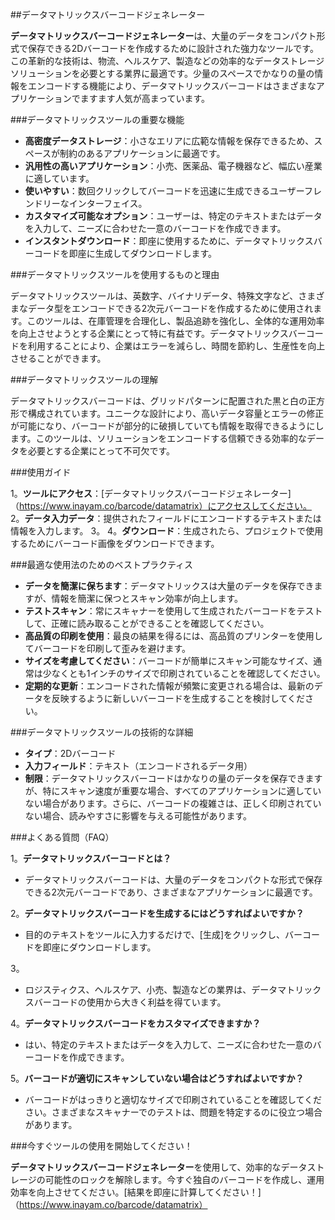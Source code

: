 ##データマトリックスバーコードジェネレーター

**データマトリックスバーコードジェネレーター**は、大量のデータをコンパクト形式で保存できる2Dバーコードを作成するために設計された強力なツールです。この革新的な技術は、物流、ヘルスケア、製造などの効率的なデータストレージソリューションを必要とする業界に最適です。少量のスペースでかなりの量の情報をエンコードする機能により、データマトリックスバーコードはさまざまなアプリケーションでますます人気が高まっています。

###データマトリックスツールの重要な機能

-  **高密度データストレージ**：小さなエリアに広範な情報を保存できるため、スペースが制約のあるアプリケーションに最適です。
-  **汎用性の高いアプリケーション**：小売、医薬品、電子機器など、幅広い産業に適しています。
-  **使いやすい**：数回クリックしてバーコードを迅速に生成できるユーザーフレンドリーなインターフェイス。
-  **カスタマイズ可能なオプション**：ユーザーは、特定のテキストまたはデータを入力して、ニーズに合わせた一意のバーコードを作成できます。
-  **インスタントダウンロード**：即座に使用するために、データマトリックスバーコードを即座に生成してダウンロードします。

###データマトリックスツールを使用するものと理由

データマトリックスツールは、英数字、バイナリデータ、特殊文字など、さまざまなデータ型をエンコードできる2次元バーコードを作成するために使用されます。このツールは、在庫管理を合理化し、製品追跡を強化し、全体的な運用効率を向上させようとする企業にとって特に有益です。データマトリックスバーコードを利用することにより、企業はエラーを減らし、時間を節約し、生産性を向上させることができます。

###データマトリックスツールの理解

データマトリックスバーコードは、グリッドパターンに配置された黒と白の正方形で構成されています。ユニークな設計により、高いデータ容量とエラーの修正が可能になり、バーコードが部分的に破損していても情報を取得できるようにします。このツールは、ソリューションをエンコードする信頼できる効率的なデータを必要とする企業にとって不可欠です。

###使用ガイド

1。**ツールにアクセス**：[データマトリックスバーコードジェネレーター]（https://www.inayam.co/barcode/datamatrix）にアクセスしてください。
2。**データ入力データ**：提供されたフィールドにエンコードするテキストまたは情報を入力します。
3。
4。**ダウンロード**：生成されたら、プロジェクトで使用するためにバーコード画像をダウンロードできます。

###最適な使用法のためのベストプラクティス

-  **データを簡潔に保ちます**：データマトリックスは大量のデータを保存できますが、情報を簡潔に保つとスキャン効率が向上します。
-  **テストスキャン**：常にスキャナーを使用して生成されたバーコードをテストして、正確に読み取ることができることを確認してください。
-  **高品質の印刷を使用**：最良の結果を得るには、高品質のプリンターを使用してバーコードを印刷して歪みを避けます。
-  **サイズを考慮してください**：バーコードが簡単にスキャン可能なサイズ、通常は少なくとも1インチのサイズで印刷されていることを確認してください。
-  **定期的な更新**：エンコードされた情報が頻繁に変更される場合は、最新のデータを反映するように新しいバーコードを生成することを検討してください。

###データマトリックスツールの技術的な詳細

-  **タイプ**：2Dバーコード
-  **入力フィールド**：テキスト（エンコードされるデータ用）
-  **制限**：データマトリックスバーコードはかなりの量のデータを保存できますが、特にスキャン速度が重要な場合、すべてのアプリケーションに適していない場合があります。さらに、バーコードの複雑さは、正しく印刷されていない場合、読みやすさに影響を与える可能性があります。

###よくある質問（FAQ）

1。**データマトリックスバーコードとは？**
- データマトリックスバーコードは、大量のデータをコンパクトな形式で保存できる2次元バーコードであり、さまざまなアプリケーションに最適です。

2。**データマトリックスバーコードを生成するにはどうすればよいですか？**
- 目的のテキストをツールに入力するだけで、[生成]をクリックし、バーコードを即座にダウンロードします。

3。
- ロジスティクス、ヘルスケア、小売、製造などの業界は、データマトリックスバーコードの使用から大きく利益を得ています。

4。**データマトリックスバーコードをカスタマイズできますか？**
- はい、特定のテキストまたはデータを入力して、ニーズに合わせた一意のバーコードを作成できます。

5。**バーコードが適切にスキャンしていない場合はどうすればよいですか？**
- バーコードがはっきりと適切なサイズで印刷されていることを確認してください。さまざまなスキャナーでのテストは、問題を特定するのに役立つ場合があります。

###今すぐツールの使用を開始してください！

**データマトリックスバーコードジェネレーター**を使用して、効率的なデータストレージの可能性のロックを解除します。今すぐ独自のバーコードを作成し、運用効率を向上させてください。[結果を即座に計算してください！]（https://www.inayam.co/barcode/datamatrix）